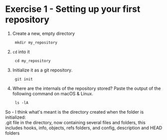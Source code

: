  # Exercise 1 - Setting up your first repository

1. Create a new, empty directory

        mkdir my_repository

2. `cd` into it

        cd my_repository

3. Initialize it as a git repository.

        git init

4. Where are the internals of the repository stored? Paste the output of the following command on macOS & Linux.

        ls -lA
So - I think what's meant is the directory created when the folder is initialized:  
.git file in the directory, now containing several files and folders, this includes hooks, info, objects, refs folders, and config, description and HEAD folders
